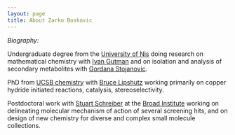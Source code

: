 ```yaml
---
layout: page
title: About Zarko Boskovic
---
```

*Biography:* 

Undergraduate degree from the [University of Nis](https://www.ni.ac.rs/en/) doing research on mathematical chemistry with [Ivan Gutman](https://www.pmf.kg.ac.rs/gutman/) and on isolation and analysis of secondary metabolites with [Gordana Stojanovic](http://tesla.pmf.ni.ac.rs/people/hemija/gocas/CVGocaS.htm).

PhD from [UCSB chemistry](chem.ucsb.edu) with [Bruce Lipshutz](https://lipshutz.chem.ucsb.edu/) working primarily on copper hydride initiated reactions, catalysis, stereoselectivity. 

Postdoctoral work with [Stuart Schreiber](https://www.broadinstitute.org/schreiber-lab) at the [Broad Institute](https://www.broadinstitute.org) working on delineating molecular mechanism of action of several screening hits, and on design of new chemistry for diverse and complex small molecule collections. 


